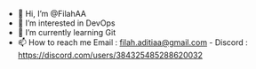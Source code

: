 - 👋 Hi, I’m @FilahAA
- 👀 I’m interested in DevOps
- 🌱 I’m currently learning Git
- 📫 How to reach me Email : filah.aditiaa@gmail.com - Discord : https://discord.com/users/384325485288620032

<!---
FilahAA/FilahAA is a ✨ special ✨ repository because its `README.md` (this file) appears on your GitHub profile.
You can click the Preview link to take a look at your changes.
--->
